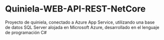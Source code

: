 # Quiniela-WEB-API-REST-NetCore
Proyecto de quiniela, conectado a Azure App Service, utilizando una base de datos SQL Server alojada en Microsoft Azure, desarrollado en el lenguaje de programación C#
